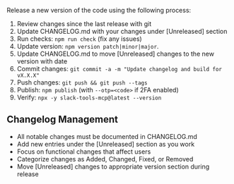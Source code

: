 Release a new version of the code using the following process:

1. Review changes since the last release with git
2. Update CHANGELOG.md with your changes under [Unreleased] section
3. Run checks: `npm run check` (fix any issues)
4. Update version: `npm version patch|minor|major`.
5. Update CHANGELOG.md to move [Unreleased] changes to the new version with date
6. Commit changes: `git commit -a -m "Update changelog and build for vX.X.X"`
7. Push changes: `git push && git push --tags`
8. Publish: `npm publish` (with `--otp=<code>` if 2FA enabled)
9. Verify: `npx -y slack-tools-mcp@latest --version`

## Changelog Management

- All notable changes must be documented in CHANGELOG.md
- Add new entries under the [Unreleased] section as you work
- Focus on functional changes that affect users
- Categorize changes as Added, Changed, Fixed, or Removed
- Move [Unreleased] changes to appropriate version section during release
